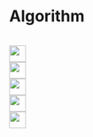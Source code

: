 # Algorithm
<br>
<!-- Backjun --><a href="https://www.acmicpc.net/"><img src="https://github.com/yonghun16/README_settings/blob/main/images/backjun.png" height=30px /></a> 
<br>
<!-- Goorm --><a href="https://level.goorm.io/"><img src="https://github.com/yonghun16/README_settings/blob/main/images/goorm.png" height=30px /></a> 
<br>
<!-- Jungol--><a href="https://www.jungol.co.kr/"><img src="https://github.com/yonghun16/README_settings/blob/main/images/jungol.png" height=30px /></a>
<br>
<!-- Programmers --><a href="https://programmers.co.kr/"><img src="https://github.com/yonghun16/README_settings/blob/main/images/programmers.png" height=30px /></a>
<br>
<!-- Biko --><a href="https://www.biko.kr/"><img src="https://github.com/yonghun16/README_settings/blob/main/images/biko_logo.png" height=30px /></a>
